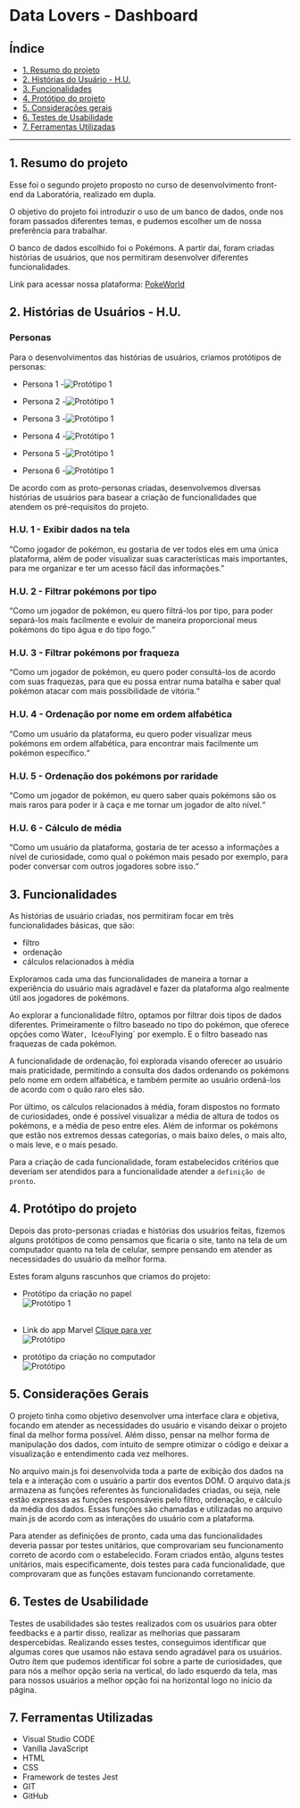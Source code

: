 # Data Lovers - Dashboard
 
## Índice
 
* [1. Resumo do projeto](#1-resumo-do-projeto)
* [2. Histórias do Usuário - H.U.](#2-historia-do-usuario)
* [3. Funcionalidades](#3-funcionalidades)
* [4. Protótipo do projeto](#4-prototipo-do-projeto)
* [5. Considerações gerais](#5-considerações-gerais)
* [6. Testes de Usabilidade](#6-testes-de-usabilidade)
* [7. Ferramentas Utilizadas](#7-ferramentas-utilizadas)
 
***
 
## 1. Resumo do projeto
 
Esse foi o segundo projeto proposto no curso de desenvolvimento front-end da Laboratória, realizado em dupla.
 
O objetivo do projeto foi introduzir o uso de um banco de dados, onde nos foram passados diferentes temas, e pudemos escolher um de nossa preferência para trabalhar.
 
O banco de dados escolhido foi o Pokémons. A partir daí, foram criadas histórias de usuários, que nos permitiram desenvolver diferentes funcionalidades.

Link para acessar nossa plataforma:
[PokeWorld](link)
 
## 2. Histórias de Usuários - H.U.
 
### Personas
 
Para o desenvolvimentos das histórias de usuários, criamos protótipos de personas:
 
 - Persona 1 -![Protótipo 1](/src/imagens/persona1.jpeg)
 
 - Persona 2  -![Protótipo 1](/src/imagens/persona2.jpeg)
 
 - Persona 3  -![Protótipo 1](/src/imagens/persona3.jpeg)
 
 - Persona 4  -![Protótipo 1](/src/imagens/persona4.jpeg)

 - Persona 5 -![Protótipo 1](/src/imagens/persona5.jpeg)

 - Persona 6  -![Protótipo 1](/src/imagens/persona6.jpeg)

De acordo com as proto-personas criadas, desenvolvemos diversas histórias de usuários para basear a criação de funcionalidades que atendem os pré-requisitos do projeto.
 
### H.U. 1 - Exibir dados na tela
 
“Como jogador de pokémon, eu gostaria de ver todos eles em uma única plataforma, além de poder visualizar suas características mais importantes, para me organizar e ter um acesso fácil das informações.”
 
### H.U. 2 - Filtrar pokémons por tipo
 
“Como um jogador de pokémon, eu quero filtrá-los por tipo, para poder separá-los mais facilmente e evoluir de maneira proporcional meus pokémons do tipo água e do tipo fogo.“ 
 
### H.U. 3 - Filtrar pokémons por fraqueza
 
“Como um jogador de pokémon, eu quero poder consultá-los de acordo com suas fraquezas, para que eu possa entrar numa batalha e saber qual pokémon atacar com mais possibilidade de vitória.“
 
### H.U. 4 - Ordenação por nome em ordem alfabética
 
“Como um usuário da plataforma, eu quero poder visualizar meus pokémons em ordem alfabética, para encontrar mais facilmente um pokémon específico.“
 
### H.U. 5 - Ordenação dos pokémons por raridade
 
“Como um jogador de pokémon, eu quero saber quais pokémons são os mais raros para poder ir à caça e me tornar um jogador de alto nível.“
 
### H.U. 6 - Cálculo de média
 
“Como um usuário da plataforma, gostaria de ter acesso a informações a nível de curiosidade, como qual o pokémon mais pesado por exemplo, para poder conversar com outros jogadores sobre isso.“
 
## 3. Funcionalidades
 
As histórias de usuário criadas, nos permitiram focar em três funcionalidades básicas, que são:
- filtro
- ordenação
- cálculos relacionados à média
 
Exploramos cada uma das funcionalidades de maneira a tornar a experiência do usuário mais agradável e fazer da plataforma algo realmente útil aos jogadores de pokémons.
 
Ao explorar a funcionalidade filtro, optamos por filtrar dois tipos de dados diferentes. Primeiramente o filtro baseado no tipo do pokémon, que oferece opções como Water`, `Ice` ou `Flying` por exemplo. E o filtro baseado nas fraquezas de cada pokémon.
 
A funcionalidade de ordenação, foi explorada visando oferecer ao usuário mais praticidade, permitindo a consulta dos dados ordenando os pokémons pelo nome em ordem alfabética, e também permite ao usuário ordená-los de acordo com o quão raro eles são.
 
Por último, os cálculos relacionados à média, foram dispostos no formato de curiosidades, onde é possível visualizar a média de altura de todos os pokémons, e a média de peso entre eles. Além de informar os pokémons que estão nos extremos dessas categorias, o mais baixo deles, o mais alto, o mais leve, e o mais pesado. 
 
Para a criação de cada funcionalidade, foram estabelecidos critérios que deveriam ser atendidos para a funcionalidade atender a `definição de pronto`.
 
 
## 4. Protótipo do projeto
Depois das proto-personas criadas e histórias dos usuários feitas, fizemos alguns protótipos de como pensamos que ficaria o site, tanto na tela de um computador quanto na tela de celular, sempre pensando em atender as necessidades do usuário da melhor forma.
 
Estes foram alguns rascunhos que criamos do projeto:
 
 - Protótipo da criação no papel <br/>![Protótipo 1](/src/imagens/prototipo1.jpeg)<br/><br/>
 - Link do app Marvel
 [Clique para ver](https://marvelapp.com/project/4344075/)<br/>
![Protótipo ](/src/imagens/tela2.jpeg)
 

 - protótipo da criação no computador <br/>  ![Protótipo ](/src/imagens/prototipo2.jpeg)
 
 
## 5. Considerações Gerais
 
O projeto tinha como objetivo desenvolver uma interface clara e objetiva, focando em atender as necessidades do usuário e visando deixar o projeto final da melhor forma possível.
Além disso, pensar na melhor forma de manipulação dos dados, com intuito de sempre otimizar o código e deixar a visualização e entendimento cada vez melhores.
 
No arquivo main.js foi desenvolvida toda a parte de exibição dos dados na tela e a interação com o usuário a partir dos eventos DOM. 
O arquivo data.js armazena as funções referentes às funcionalidades criadas, ou seja, nele estão expressas as funções responsáveis pelo filtro, ordenação, e cálculo da média dos dados. Essas funções são chamadas e utilizadas no arquivo main.js de acordo com as interações do usuário com a plataforma.
 
Para atender as definições de pronto, cada uma das funcionalidades deveria passar por testes unitários, que comprovariam seu funcionamento correto de acordo com o estabelecido. Foram criados então, alguns testes unitários, mais especificamente, dois testes para cada funcionalidade, que comprovaram que as funções estavam funcionando corretamente.
 
## 6. Testes de Usabilidade
 
Testes de usabilidades são testes realizados com os usuários para obter feedbacks e a partir disso, realizar as melhorias que passaram despercebidas. Realizando esses testes, conseguimos identificar que algumas cores que usamos não estava sendo agradável para os usuários. Outro ítem que pudemos identificar foi sobre a parte de curiosidades, que para nós a melhor opção seria na vertical, do lado esquerdo da tela, mas para nossos usuários a melhor opção foi na horizontal logo no início da página.
 
## 7. Ferramentas Utilizadas
 
 - Visual Studio CODE
 - Vanilla JavaScript
 - HTML
 - CSS
 - Framework de testes Jest
 - GIT
 - GitHub
